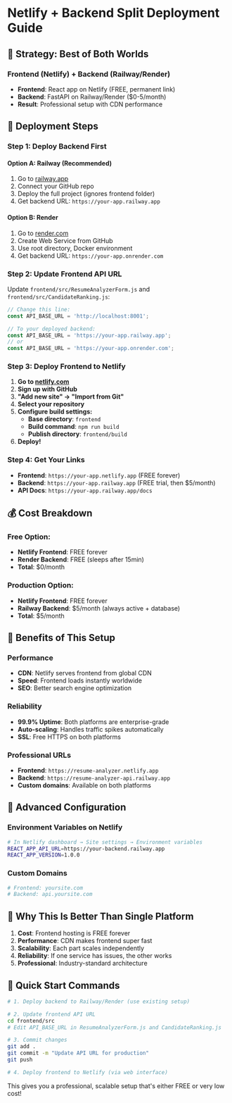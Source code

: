 # Netlify + Backend Split Deployment Guide

## 🎯 Strategy: Best of Both Worlds

### Frontend (Netlify) + Backend (Railway/Render)
- **Frontend**: React app on Netlify (FREE, permanent link)
- **Backend**: FastAPI on Railway/Render ($0-5/month)
- **Result**: Professional setup with CDN performance

## 🚀 Deployment Steps

### Step 1: Deploy Backend First

#### Option A: Railway (Recommended)
1. Go to [railway.app](https://railway.app)
2. Connect your GitHub repo
3. Deploy the full project (ignores frontend folder)
4. Get backend URL: `https://your-app.railway.app`

#### Option B: Render
1. Go to [render.com](https://render.com)
2. Create Web Service from GitHub
3. Use root directory, Docker environment
4. Get backend URL: `https://your-app.onrender.com`

### Step 2: Update Frontend API URL

Update `frontend/src/ResumeAnalyzerForm.js` and `frontend/src/CandidateRanking.js`:

```javascript
// Change this line:
const API_BASE_URL = 'http://localhost:8001';

// To your deployed backend:
const API_BASE_URL = 'https://your-app.railway.app';
// or
const API_BASE_URL = 'https://your-app.onrender.com';
```

### Step 3: Deploy Frontend to Netlify

1. **Go to [netlify.com](https://netlify.com)**
2. **Sign up with GitHub**
3. **"Add new site" → "Import from Git"**
4. **Select your repository**
5. **Configure build settings:**
   - **Base directory**: `frontend`
   - **Build command**: `npm run build`
   - **Publish directory**: `frontend/build`
6. **Deploy!**

### Step 4: Get Your Links

- **Frontend**: `https://your-app.netlify.app` (FREE forever)
- **Backend**: `https://your-app.railway.app` (FREE trial, then $5/month)
- **API Docs**: `https://your-app.railway.app/docs`

## 💰 Cost Breakdown

### Free Option:
- **Netlify Frontend**: FREE forever
- **Render Backend**: FREE (sleeps after 15min)
- **Total**: $0/month

### Production Option:
- **Netlify Frontend**: FREE forever  
- **Railway Backend**: $5/month (always active + database)
- **Total**: $5/month

## 🌟 Benefits of This Setup

### Performance
- **CDN**: Netlify serves frontend from global CDN
- **Speed**: Frontend loads instantly worldwide
- **SEO**: Better search engine optimization

### Reliability
- **99.9% Uptime**: Both platforms are enterprise-grade
- **Auto-scaling**: Handles traffic spikes automatically
- **SSL**: Free HTTPS on both platforms

### Professional URLs
- **Frontend**: `https://resume-analyzer.netlify.app`
- **Backend**: `https://resume-analyzer-api.railway.app`
- **Custom domains**: Available on both platforms

## 🔧 Advanced Configuration

### Environment Variables on Netlify
```bash
# In Netlify dashboard → Site settings → Environment variables
REACT_APP_API_URL=https://your-backend.railway.app
REACT_APP_VERSION=1.0.0
```

### Custom Domains
```bash
# Frontend: yoursite.com
# Backend: api.yoursite.com
```

## 🎯 Why This Is Better Than Single Platform

1. **Cost**: Frontend hosting is FREE forever
2. **Performance**: CDN makes frontend super fast
3. **Scalability**: Each part scales independently
4. **Reliability**: If one service has issues, the other works
5. **Professional**: Industry-standard architecture

## 🚀 Quick Start Commands

```bash
# 1. Deploy backend to Railway/Render (use existing setup)

# 2. Update frontend API URL
cd frontend/src
# Edit API_BASE_URL in ResumeAnalyzerForm.js and CandidateRanking.js

# 3. Commit changes
git add .
git commit -m "Update API URL for production"
git push

# 4. Deploy frontend to Netlify (via web interface)
```

This gives you a professional, scalable setup that's either FREE or very low cost!
